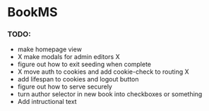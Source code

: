 # BookMS

### TODO:

* make homepage view
* X make modals for admin editors X
* figure out how to exit seeding when complete
* X move auth to cookies and add cookie-check to routing X
* add lifespan to cookies and logout button
* figure out how to serve securely
* turn author selector in new book into checkboxes or something
* Add intructional text